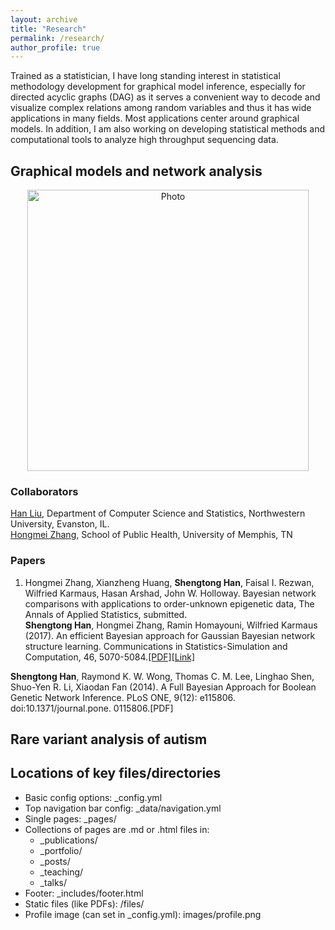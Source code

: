 ```yaml
---
layout: archive
title: "Research"
permalink: /research/
author_profile: true
---
```


Trained as a statistician, I have long standing interest in statistical methodology development for graphical model inference, especially for directed acyclic graphs (DAG) as it serves a convenient way to decode and visualize complex relations among random variables and thus it has wide applications in many fields. Most applications center around graphical models. In addition, I am also working on developing statistical methods and computational tools to analyze high throughput sequencing data.     


## Graphical models and network analysis 


<p align="center">
  <img src="https://han16.github.io/shengtonghan.github.io/images/network.png?raw=true" alt="Photo" style="width: 450px;"/> 
</p>

### Collaborators

[Han Liu](http://magics.cs.northwestern.edu/people.html), Department of Computer Science and Statistics, Northwestern University, Evanston, IL.<br> 
[Hongmei Zhang](https://www.memphis.edu/sph/contact/faculty_profiles/zhang.php), School of Public Health, University of Memphis, TN<br>

### Papers 

1. Hongmei Zhang, Xianzheng Huang, <b>Shengtong Han</b>, Faisal I. Rezwan, Wilfried Karmaus, Hasan Arshad, John W. Holloway. Bayesian network comparisons with applications to order-unknown epigenetic data, The Annals of Applied Statistics, submitted.<br> 
<b>Shengtong Han</b>, Hongmei Zhang, Ramin Homayouni, Wilfried Karmaus (2017). An efficient Bayesian approach for Gaussian Bayesian network structure learning. Communications in Statistics-Simulation and Computation, 46, 5070-5084.[[PDF]](https://han16.github.io/shengtonghan.github.io/files/network2017.pdf)[[Link]](https://www.ncbi.nlm.nih.gov/pmc/articles/PMC6433420/pdf/nihms-1505247.pdf)

<b>Shengtong Han</b>, Raymond K. W. Wong, Thomas C. M. Lee, Linghao Shen, Shuo-Yen R. Li, Xiaodan Fan (2014). A Full Bayesian Approach for Boolean Genetic Network Inference. PLoS ONE, 9(12): e115806. doi:10.1371/journal.pone. 0115806.[PDF] 


## Rare variant analysis of autism 

## Locations of key files/directories

* Basic config options: _config.yml
* Top navigation bar config: _data/navigation.yml
* Single pages: _pages/
* Collections of pages are .md or .html files in:
  * _publications/
  * _portfolio/
  * _posts/
  * _teaching/
  * _talks/
* Footer: _includes/footer.html
* Static files (like PDFs): /files/
* Profile image (can set in _config.yml): images/profile.png
